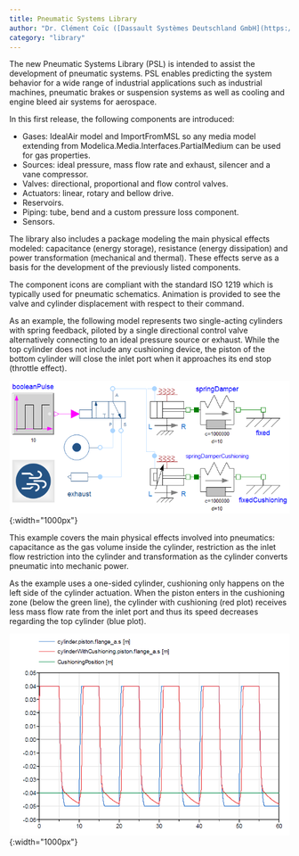 ```yaml
---
title: Pneumatic Systems Library
author: "Dr. Clément Coïc ([Dassault Systèmes Deutschland GmbH](https://www.3ds.com/)) and Maximilian Kormann ([Dassault Systèmes Deutschland GmbH](https://www.3ds.com/))"
category: "library"
---
```


The new Pneumatic Systems Library (PSL) is intended to assist the development of pneumatic systems. PSL enables predicting the system behavior for a wide range of industrial applications such as industrial machines, pneumatic brakes or suspension systems
as well as cooling and engine bleed air systems for aerospace.

In this first release, the following components are introduced:
- Gases: IdealAir model and ImportFromMSL so any media model extending from Modelica.Media.Interfaces.PartialMedium can be used for gas properties.
- Sources: ideal pressure, mass flow rate and exhaust, silencer and a vane compressor.
- Valves: directional, proportional and flow control valves.
- Actuators: linear, rotary and bellow drive.
- Reservoirs.
- Piping: tube, bend and a custom pressure loss component.
- Sensors.

The library also includes a package modeling the main physical effects modeled: capacitance (energy storage), resistance (energy dissipation) and power transformation (mechanical and thermal). These effects serve as a basis for the development of the previously listed components.

The component icons are compliant with the standard ISO 1219 which is typically used for pneumatic schematics. Animation is provided to see the valve and cylinder displacement with respect to their command.

As an example, the following model represents two single-acting cylinders with spring feedback, piloted by a single directional control valve alternatively connecting to an ideal pressure source or exhaust. While the top cylinder does not include any cushioning device, the piston of the bottom cylinder will close the inlet port when it approaches its end stop (throttle effect).

![](PneumaticSystemsLibrary-cushioning-model.png "Pneumatic Systems Example"){:width="1000px"}

This example covers the main physical effects involved into pneumatics: capacitance as the gas volume inside the cylinder, restriction as the inlet flow restriction into the cylinder and transformation as the cylinder converts pneumatic into mechanic power.

As the example uses a one-sided cylinder, cushioning only happens on the left side of the cylinder actuation. When the piston enters in the cushioning zone (below the green line), the cylinder with cushioning (red plot) receives less mass flow rate from the inlet port and thus its speed decreases regarding the top cylinder (blue plot).

![](PneumaticSystemsLibrary-cushioning-result.png "Pneumatic Systems Example Result"){:width="1000px"}
